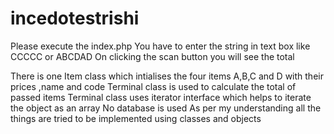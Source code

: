 # incedotestrishi

Please execute the index.php
You have to enter the string in text box like CCCCC or ABCDAD
On clicking the scan button you will see the total

There is one Item class which intialises the four items A,B,C and D with their prices ,name and code 
Terminal class is used to calculate the total of passed items 
Terminal class uses iterator interface  which helps to iterate the object as an array
No database is used 
As per my understanding all the things are tried to be implemented using classes and objects 
